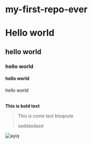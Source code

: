 # my-first-repo-ever

# Hello world

## hello world

### hello world

#### hello world

###### hello world

**This is bold text**

> This is come text bloqoute
>
> saddasdasd

![ayiq](https://images.unsplash.com/photo-1713263632284-814b472419ea?q=80&w=1887&auto=format&fit=crop&ixlib=rb-4.0.3&ixid=M3wxMjA3fDB8MHxwaG90by1wYWdlfHx8fGVufDB8fHx8fA%3D%3D)
